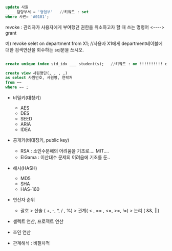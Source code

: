 ~~~sql

update 사원
____ 담당부서 = '영업부'   //키워드 : set
where 사번= 'A0101';
~~~

revoke : 관리자가 사용자에게 부여했던 권한을 취소하고자 할 때 쓰는 명령어 <----> grant

예) revoke selet on department from X1; //사용자 X1에게 department테이블에 대한 검색연산을 회수하는 sql문을 쓰시오.


~~~sql

create unique index std_idx ___ student(s);   //키워드 : on !!!!!!!!!! create는 무조건 on !!!!!!!!!!!
~~~

~~~sql
create view 사원명단(, , , ,)
as select 사원번호, 사원명, 연락처
from ~~
where ~~ ;
~~~



- 비밀키(대칭키)
  - AES
  - DES  
  - SEED
  - ARIA
  - IDEA

- 공개키(비대칭키, public key)
  - RSA : 소인수분해의 어려움을 기초로.... MIT....
  - ElGama : 이산대수 문제의 어려움에 기초를 둔..

- 해시(HASH)
  - MD5
  - SHA
  - HAS-160


- 연산자 순위
  - 괄호 > 산술 ( +, -, *, / , %)  > 관계( < , == , <=, >=, !=) > 논리 ( &&, ||)


- 셀렉트 연산, 프로젝트 연산
- 조인 연산
- 관계해석 : 비절차적 
